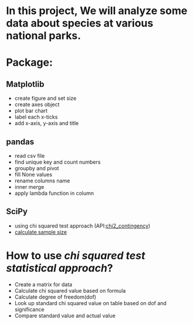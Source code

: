 # In this project, We will analyze some data about species at various national parks.

# Package:
## Matplotlib
- create figure and set size
- create axes object
- plot bar chart
- label each x-ticks
- add x-axis, y-axis and title

## pandas
- read csv file
- find unique key and count numbers
- groupby and pivot
- fill None values
- rename columns name
- inner merge
- apply lambda function in column

## SciPy
- using chi squared test approach (API:[chi2_contingency](https://docs.scipy.org/doc/scipy/reference/generated/scipy.stats.chi2_contingency.html))
- [calculate sample size](https://s3.amazonaws.com/codecademy-content/courses/learn-hypothesis-testing/a_b_sample_size/index.html) 

# How to use *chi squared test statistical approach*?
 - Create a matrix for data
 - Calculate chi squared value based on formula
 - Calculate degree of freedom(dof)
 - Look up standard chi squared value on table based on dof and significance
 - Compare standard value and actual value